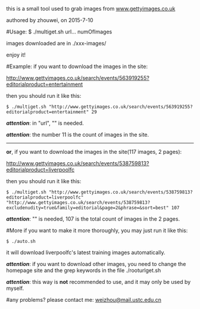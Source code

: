 this is a small tool used to grab images from www.gettyimages.co.uk

authored by zhouwei, on 2015-7-10


#Usage:
    $ ./multiget.sh url… numOfImages

images downloaded are in ./xxx-images/

enjoy it!


#Example:
if you want to download the images in the site:

http://www.gettyimages.co.uk/search/events/563919255?editorialproduct=entertainment

then you should run it like this:

    $ ./multiget.sh "http://www.gettyimages.co.uk/search/events/563919255?editorialproduct=entertainment" 29

***attention***: in "url", "" is needed.

***attention***: the number 11 is the count of images in the site.

*************************

**or**, if you want to download the images in the site(117 images, 2 pages):
    
http://www.gettyimages.co.uk/search/events/538759813?editorialproduct=liverpoolfc

then you should run it like this:

    $ ./multiget.sh "http://www.gettyimages.co.uk/search/events/538759813?editorialproduct=liverpoolfc" "http://www.gettyimages.co.uk/search/events/538759813?excludenudity=true&family=editorial&page=2&phrase=&sort=best" 107

***attention***: "" is needed, 107 is the total count of images in the 2 pages.


#More
if you want to make it more thoroughly, you may just run it like this:

    $ ./auto.sh

it will download liverpoolfc's latest training images automatically. 

***attention***: if you want to download other images, you need to change the homepage site and the grep keywords in the file ./rooturlget.sh 

***attention***: this way is **not** recommended to use, and it may only be used by myself.

#any problems? 
please contact me: weizhou@mail.ustc.edu.cn
